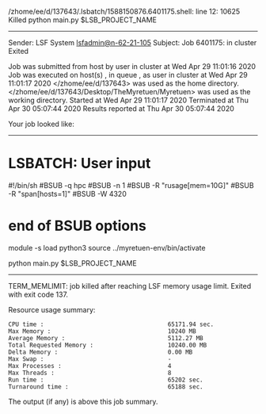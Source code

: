 /zhome/ee/d/137643/.lsbatch/1588150876.6401175.shell: line 12: 10625 Killed                  python main.py $LSB_PROJECT_NAME

------------------------------------------------------------
Sender: LSF System <lsfadmin@n-62-21-105>
Subject: Job 6401175: <NNAgent8NN-Selfplay-50-incremental> in cluster <dcc> Exited

Job <NNAgent8NN-Selfplay-50-incremental> was submitted from host <n-62-27-20> by user <s183905> in cluster <dcc> at Wed Apr 29 11:01:16 2020
Job was executed on host(s) <n-62-21-105>, in queue <hpc>, as user <s183905> in cluster <dcc> at Wed Apr 29 11:01:17 2020
</zhome/ee/d/137643> was used as the home directory.
</zhome/ee/d/137643/Desktop/TheMyretuen/Myretuen> was used as the working directory.
Started at Wed Apr 29 11:01:17 2020
Terminated at Thu Apr 30 05:07:44 2020
Results reported at Thu Apr 30 05:07:44 2020

Your job looked like:

------------------------------------------------------------
# LSBATCH: User input
#!/bin/sh
#BSUB -q hpc
#BSUB -n 1
#BSUB -R "rusage[mem=10G]"
#BSUB -R "span[hosts=1]"
#BSUB -W 4320
# end of BSUB options

module -s load python3
source ../myretuen-env/bin/activate

python main.py $LSB_PROJECT_NAME


------------------------------------------------------------

TERM_MEMLIMIT: job killed after reaching LSF memory usage limit.
Exited with exit code 137.

Resource usage summary:

    CPU time :                                   65171.94 sec.
    Max Memory :                                 10240 MB
    Average Memory :                             5112.27 MB
    Total Requested Memory :                     10240.00 MB
    Delta Memory :                               0.00 MB
    Max Swap :                                   -
    Max Processes :                              4
    Max Threads :                                8
    Run time :                                   65202 sec.
    Turnaround time :                            65188 sec.

The output (if any) is above this job summary.

